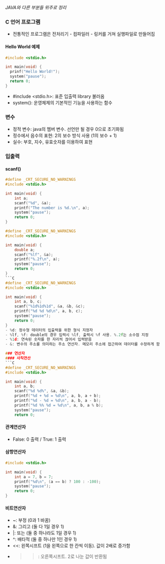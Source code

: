 *JAVA와 다른 부분들 위주로 정리*

### C 언어 프로그램
- 전통적인 프로그램은 전처리기 - 컴파일러 - 링커를 거쳐 실행파일로 만들어짐
#### Hello World 예제
```C
#include <stdio.h>

int main(void) {
  prinf("Hello World!");
  system("pause");
  return 0;
}
```
- #include <stdio.h>: 표준 입출력 library 불러옴
- system(): 운영체제의 기본적인 기능을 사용하는 함수

### 변수
- 정적 변수: java의 멤버 변수. 선언만 될 경우 0으로 초기화됨
- 정수에서 음수의 표현: 2의 보수 방식 사용 (1의 보수 + 1)
- 실수: 부호, 지수, 유효숫자를 이용하여 표현

### 입출력
#### scanf()
```C
#define _CRT_SECURE_NO_WARNINGS
#include <stdio.h>

int main(void) {
	int a;
	scanf("%d", &a);
	printf("The number is %d.\n", a);
	system("pause");
	return 0;
}
```
```C
#define _CRT_SECURE_NO_WARNINGS
#include <stdio.h>

int main(void) {
	double a;
	scanf("%lf", &a);
	printf("%.2f\n", a);
	system("pause");
	return 0;
}
```C
#define _CRT_SECURE_NO_WARNINGS
#include <stdio.h>

int main(void) {
	int a, b, c;
	scanf("%1d%1d%1d", &a, &b, &c);
	printf("%d %d %d\n", a, b, c);
	system("pause");
	return 0;
}
- %d: 정수형 데이터의 입출력을 위한 형식 지정자
- %lf, %f: double의 경우 입력시 %lf, 출력시 %f 사용. %.2f는 소수점 지정
- %1d: 연속된 숫자를 한 자리씩 끊어서 입력받음
- &: 변수의 주소를 의미하는 주소 연산자. 메모리 주소에 접근하여 데이터를 수정하게 함

### 연산자
#### 사칙연산
```C
#define _CRT_SECURE_NO_WARNINGS
#include <stdio.h>

int main(void) {
	int a, b;
	scanf("%d %d%", &a, &b);
	printf("%d + %d = %d\n", a, b, a + b);
	printf("%d - %d = %d\n", a, b, a - b);
	printf("%d %% %d = %d\n", a, b, a % b);
	system("pause");
	return 0;
```
#### 관계연산자
  - False: 0 출력 / True: 1 출력
  
#### 삼항연산자
```C
#include <stdio.h>

int main(void) {
	int a = 7, b = 7;
	printf("%d\n", (a == b) ? 100 : -100);
	system("pause");
	return 0;
}
```

#### 비트연산자
- ~: 부정 (0과 1 바꿈)
- &: 그리고 (둘 다 1일 경우 1)
- |: 또는 (둘 중 하나라도 1일 경우 1)
- ^: 배타적 (둘 중 하나만 1인 경우 1)
- <<: 왼쪽시프트 (1을 왼쪽으로 한 칸씩 이동). 값이 2배로 증가함
- >>: 오른쪽시프트. 2로 나눈 값이 반환됨
